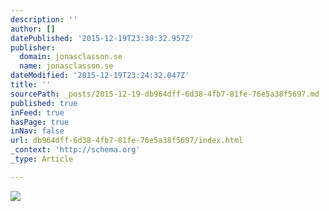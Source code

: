 ```yaml
---
description: ''
author: []
datePublished: '2015-12-19T23:30:32.957Z'
publisher:
  domain: jonasclasson.se
  name: jonasclasson.se
dateModified: '2015-12-19T23:24:32.047Z'
title: ''
sourcePath: _posts/2015-12-19-db964dff-6d38-4fb7-81fe-76e5a38f5697.md
published: true
inFeed: true
hasPage: true
inNav: false
url: db964dff-6d38-4fb7-81fe-76e5a38f5697/index.html
_context: 'http://schema.org'
_type: Article

---
```

![](http://jonasclasson.se/wp-content/uploads/2015/05/2.jpg)